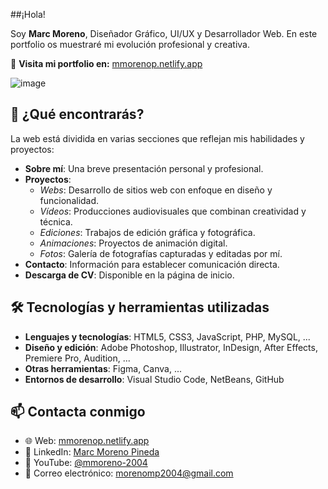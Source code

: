##¡Hola!

Soy **Marc Moreno**, Diseñador Gráfico, UI/UX y Desarrollador Web. En este portfolio os muestraré mi evolución profesional y creativa.

🔗 **Visita mi portfolio en:** [mmorenop.netlify.app](https://mmorenop.netlify.app/)

![image](https://github.com/user-attachments/assets/4ebc76d4-05b6-4bf5-afe0-cebc60b8ffeb)

## 🎨 ¿Qué encontrarás?

La web está dividida en varias secciones que reflejan mis habilidades y proyectos:

- **Sobre mí**: Una breve presentación personal y profesional.
- **Proyectos**:
  - *Webs*: Desarrollo de sitios web con enfoque en diseño y funcionalidad.
  - *Vídeos*: Producciones audiovisuales que combinan creatividad y técnica.
  - *Ediciones*: Trabajos de edición gráfica y fotográfica.
  - *Animaciones*: Proyectos de animación digital.
  - *Fotos*: Galería de fotografías capturadas y editadas por mí.
- **Contacto**: Información para establecer comunicación directa.
- **Descarga de CV**: Disponible en la página de inicio.

## 🛠️ Tecnologías y herramientas utilizadas

- **Lenguajes y tecnologías**: HTML5, CSS3, JavaScript, PHP, MySQL, ...
- **Diseño y edición**: Adobe Photoshop, Illustrator, InDesign, After Effects, Premiere Pro, Audition, ...
- **Otras herramientas**: Figma, Canva, ...
- **Entornos de desarrollo**: Visual Studio Code, NetBeans, GitHub

## 📫 Contacta conmigo

- 🌐 Web: [mmorenop.netlify.app](https://mmorenop.netlify.app/)
- 💼 LinkedIn: [Marc Moreno Pineda](https://es.linkedin.com/in/marc-moreno-pineda)
- 🎥 YouTube: [@mmoreno-2004](https://www.youtube.com/@mmoreno-2004)
- 📧 Correo electrónico: morenomp2004@gmail.com

